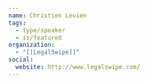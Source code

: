 ```yaml
---
name: Christien Levien
tags:
  - type/speaker
  - is/featured
organization:
  - "[[LegalSwipe]]"
social:
  website: http://www.legalswipe.com/
---
```

